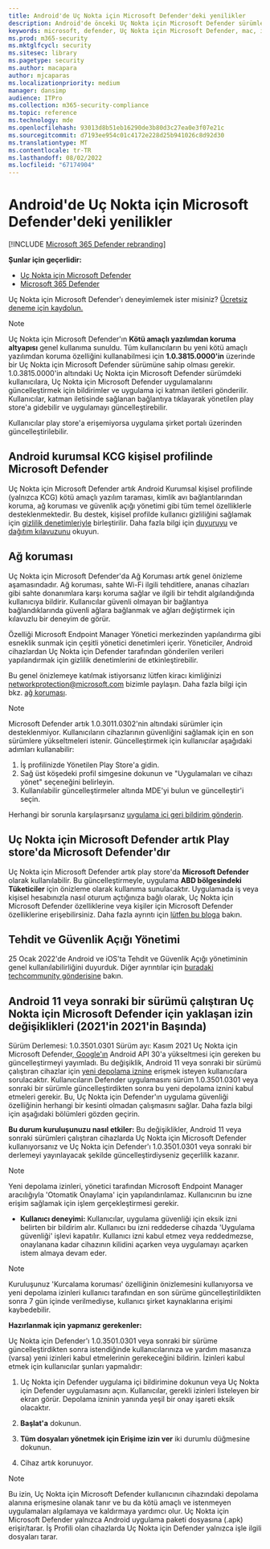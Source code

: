 ```yaml
---
title: Android'de Uç Nokta için Microsoft Defender'deki yenilikler
description: Android'de önceki Uç Nokta için Microsoft Defender sürümlerine yönelik önemli değişiklikler hakkında bilgi edinin.
keywords: microsoft, defender, Uç Nokta için Microsoft Defender, mac, installation, macos, whatsnew
ms.prod: m365-security
ms.mktglfcycl: security
ms.sitesec: library
ms.pagetype: security
ms.author: macapara
author: mjcaparas
ms.localizationpriority: medium
manager: dansimp
audience: ITPro
ms.collection: m365-security-compliance
ms.topic: reference
ms.technology: mde
ms.openlocfilehash: 93013d8b51eb16290de3b80d3c27ea0e3f07e21c
ms.sourcegitcommit: d7193ee954c01c4172e228d25b941026c8d92d30
ms.translationtype: MT
ms.contentlocale: tr-TR
ms.lasthandoff: 08/02/2022
ms.locfileid: "67174904"
---
```

# <a name="whats-new-in-microsoft-defender-for-endpoint-on-android"></a>Android'de Uç Nokta için Microsoft Defender'deki yenilikler

[!INCLUDE [Microsoft 365 Defender rebranding](../../includes/microsoft-defender.md)]

**Şunlar için geçerlidir:**
- [Uç Nokta için Microsoft Defender](https://go.microsoft.com/fwlink/p/?linkid=2154037)
- [Microsoft 365 Defender](https://go.microsoft.com/fwlink/?linkid=2118804)

Uç Nokta için Microsoft Defender'ı deneyimlemek ister misiniz? [Ücretsiz deneme için kaydolun.](https://signup.microsoft.com/create-account/signup?products=7f379fee-c4f9-4278-b0a1-e4c8c2fcdf7e&ru=https://aka.ms/MDEp2OpenTrial?ocid=docs-wdatp-exposedapis-abovefoldlink)

>[!NOTE]
> Uç Nokta için Microsoft Defender'ın **Kötü amaçlı yazılımdan koruma altyapısı** genel kullanıma sunuldu. Tüm kullanıcıların bu yeni kötü amaçlı yazılımdan koruma özelliğini kullanabilmesi için **1.0.3815.0000'in** üzerinde bir Uç Nokta için Microsoft Defender sürümüne sahip olması gerekir. 1.0.3815.0000'in altındaki Uç Nokta için Microsoft Defender sürümdeki kullanıcılara, Uç Nokta için Microsoft Defender uygulamalarını güncelleştirmek için bildirimler ve uygulama içi katman iletileri gönderilir. Kullanıcılar, katman iletisinde sağlanan bağlantıya tıklayarak yönetilen play store'a gidebilir ve uygulamayı güncelleştirebilir. 
>
> Kullanıcılar play store'a erişemiyorsa uygulama şirket portalı üzerinden güncelleştirilebilir. 


## <a name="microsoft-defender-on-android-enterprise-byod-personal-profile"></a>Android kurumsal KCG kişisel profilinde Microsoft Defender
Uç Nokta için Microsoft Defender artık Android Kurumsal kişisel profilinde (yalnızca KCG) kötü amaçlı yazılım taraması, kimlik avı bağlantılarından koruma, ağ koruması ve güvenlik açığı yönetimi gibi tüm temel özelliklerle desteklenmektedir. Bu destek, kişisel profilde kullanıcı gizliliğini sağlamak için [gizlilik denetimleriyle](/microsoft-365/security/defender-endpoint/android-configure#privacy-controls) birleştirilir. Daha fazla bilgi için [duyuruyu](https://techcommunity.microsoft.com/t5/microsoft-defender-for-endpoint/announcing-the-public-preview-of-defender-for-endpoint-personal/ba-p/3370979) ve [dağıtım kılavuzunu](/microsoft-365/security/defender-endpoint/android-intune#set-up-microsoft-defender-in-personal-profile-on-android-enterprise-in-byod-mode) okuyun.

## <a name="network-protection"></a>Ağ koruması
Uç Nokta için Microsoft Defender'da Ağ Koruması artık genel önizleme aşamasındadır. Ağ koruması, sahte Wi-Fi ilgili tehditlere, ananas cihazları gibi sahte donanımlara karşı koruma sağlar ve ilgili bir tehdit algılandığında kullanıcıya bildirir. Kullanıcılar güvenli olmayan bir bağlantıya bağlandıklarında güvenli ağlara bağlanmak ve ağları değiştirmek için kılavuzlu bir deneyim de görür.

Özelliği Microsoft Endpoint Manager Yönetici merkezinden yapılandırma gibi esneklik sunmak için çeşitli yönetici denetimleri içerir. Yöneticiler, Android cihazlardan Uç Nokta için Defender tarafından gönderilen verileri yapılandırmak için gizlilik denetimlerini de etkinleştirebilir. 

Bu genel önizlemeye katılmak istiyorsanız lütfen kiracı kimliğinizi networkprotection@microsoft.com bizimle paylaşın. Daha fazla bilgi için bkz. [ağ koruması](/microsoft-365/security/defender-endpoint/android-configure).

>[!NOTE]
>Microsoft Defender artık 1.0.3011.0302'nin altındaki sürümler için desteklenmiyor. Kullanıcıların cihazlarının güvenliğini sağlamak için en son sürümlere yükseltmeleri istenir.
Güncelleştirmek için kullanıcılar aşağıdaki adımları kullanabilir:
>1. İş profilinizde Yönetilen Play Store'a gidin.
>2. Sağ üst köşedeki profil simgesine dokunun ve "Uygulamaları ve cihazı yönet" seçeneğini belirleyin.
>3. Kullanılabilir güncelleştirmeler altında MDE'yi bulun ve güncelleştir'i seçin.
>
>Herhangi bir sorunla karşılaşırsanız [uygulama içi geri bildirim gönderin](/security/defender-endpoint/android-support-signin#send-in-app-feedback).

## <a name="microsoft-defender-for-endpoint-is-now-microsoft-defender-in-the-play-store"></a>Uç Nokta için Microsoft Defender artık Play store'da Microsoft Defender'dır

Uç Nokta için Microsoft Defender artık play store'da **Microsoft Defender** olarak kullanılabilir. Bu güncelleştirmeyle, uygulama **ABD bölgesindeki Tüketiciler** için önizleme olarak kullanıma sunulacaktır. Uygulamada iş veya kişisel hesabınızla nasıl oturum açtığınıza bağlı olarak, Uç Nokta için Microsoft Defender özelliklerine veya kişiler için Microsoft Defender özelliklerine erişebilirsiniz. Daha fazla ayrıntı için [lütfen bu bloga](https://www.microsoft.com/microsoft-365/microsoft-defender-for-individuals) bakın.

## <a name="threat-and-vulnerability-management"></a>Tehdit ve Güvenlik Açığı Yönetimi

25 Ocak 2022'de Android ve iOS'ta Tehdit ve Güvenlik Açığı yönetiminin genel kullanılabilirliğini duyurduk. Diğer ayrıntılar için [buradaki techcommunity gönderisine](https://techcommunity.microsoft.com/t5/microsoft-defender-for-endpoint/announcing-general-availability-of-vulnerability-management/ba-p/3071663) bakın.

## <a name="upcoming-permission-changes-for-microsoft-defender-for-endpoint-running-android-11-or-later-nov-2021"></a>Android 11 veya sonraki bir sürümü çalıştıran Uç Nokta için Microsoft Defender için yaklaşan izin değişiklikleri (2021'in 2021'in Başında)

Sürüm Derlemesi: 1.0.3501.0301 Sürüm ayı: Kasım 2021 Uç Nokta için Microsoft Defender[, Google'ın](https://developer.android.com/distribute/play-policies#APILevel30) Android API 30'a yükseltmesi için gereken bu güncelleştirmeyi yayımladı. Bu değişiklik, Android 11 veya sonraki bir sürümü çalıştıran cihazlar için [yeni depolama iznine](https://developer.android.com/training/data-storage/manage-all-files#all-files-access-google-play) erişmek isteyen kullanıcılara sorulacaktır. Kullanıcıların Defender uygulamasını sürüm 1.0.3501.0301 veya sonraki bir sürümle güncelleştirdikten sonra bu yeni depolama iznini kabul etmeleri gerekir. Bu, Uç Nokta için Defender'ın uygulama güvenliği özelliğinin herhangi bir kesinti olmadan çalışmasını sağlar. Daha fazla bilgi için aşağıdaki bölümleri gözden geçirin.

**Bu durum kuruluşunuzu nasıl etkiler:** Bu değişiklikler, Android 11 veya sonraki sürümleri çalıştıran cihazlarda Uç Nokta için Microsoft Defender kullanıyorsanız ve Uç Nokta için Defender'ı 1.0.3501.0301 veya sonraki bir derlemeyi yayınlayacak şekilde güncelleştirdiyseniz geçerlilik kazanır.

> [!NOTE]
> Yeni depolama izinleri, yönetici tarafından Microsoft Endpoint Manager aracılığıyla 'Otomatik Onaylama' için yapılandırılamaz. Kullanıcının bu izne erişim sağlamak için işlem gerçekleştirmesi gerekir.

- **Kullanıcı deneyimi:** Kullanıcılar, uygulama güvenliği için eksik izni belirten bir bildirim alır. Kullanıcı bu izni reddederse cihazda 'Uygulama güvenliği' işlevi kapatılır. Kullanıcı izni kabul etmez veya reddedmezse, onaylanana kadar cihazının kilidini açarken veya uygulamayı açarken istem almaya devam eder.

> [!NOTE]
> Kuruluşunuz 'Kurcalama koruması' özelliğinin önizlemesini kullanıyorsa ve yeni depolama izinleri kullanıcı tarafından en son sürüme güncelleştirildikten sonra 7 gün içinde verilmediyse, kullanıcı şirket kaynaklarına erişimi kaybedebilir.

**Hazırlanmak için yapmanız gerekenler:**

Uç Nokta için Defender'ı 1.0.3501.0301 veya sonraki bir sürüme güncelleştirdikten sonra istendiğinde kullanıcılarınıza ve yardım masanıza (varsa) yeni izinleri kabul etmelerinin gerekeceğini bildirin. İzinleri kabul etmek için kullanıcılar şunları yapmalıdır:

1. Uç Nokta için Defender uygulama içi bildirimine dokunun veya Uç Nokta için Defender uygulamasını açın. Kullanıcılar, gerekli izinleri listeleyen bir ekran görür. Depolama izninin yanında yeşil bir onay işareti eksik olacaktır.

2. **Başlat'a** dokunun.

3. **Tüm dosyaları yönetmek için Erişime izin ver** iki durumlu düğmesine dokunun.

4. Cihaz artık korunuyor.

  > [!NOTE]
  > Bu izin, Uç Nokta için Microsoft Defender kullanıcının cihazındaki depolama alanına erişmesine olanak tanır ve bu da kötü amaçlı ve istenmeyen uygulamaları algılamaya ve kaldırmaya yardımcı olur. Uç Nokta için Microsoft Defender yalnızca Android uygulama paketi dosyasına (.apk) erişir/tarar. İş Profili olan cihazlarda Uç Nokta için Defender yalnızca işle ilgili dosyaları tarar.
